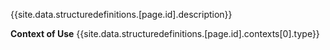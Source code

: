 {{site.data.structuredefinitions.[page.id].description}}

**Context of Use**  {{site.data.structuredefinitions.[page.id].contexts[0].type}}
